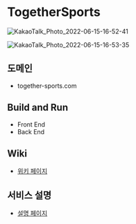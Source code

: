 # TogetherSports
![KakaoTalk_Photo_2022-06-15-16-52-41](https://user-images.githubusercontent.com/79268661/173773231-73cfbcef-a662-4877-878b-3f65fb8319c8.png)

![KakaoTalk_Photo_2022-06-15-16-53-35](https://user-images.githubusercontent.com/79268661/173773348-ee549b7b-d35c-41d7-82ec-6ebbf6ccbc9b.png)



## 도메인
- together-sports.com

## Build and Run
- Front End
- Back End

## Wiki
- [위키 페이지](https://github.com/Cha-Young-Ho/TogetherSports/wiki)

## 서비스 설명
- [설명 페이지](https://candied-literature-ad0.notion.site/Together-Sports-fa0476b057034596bc276438e8198e77)
